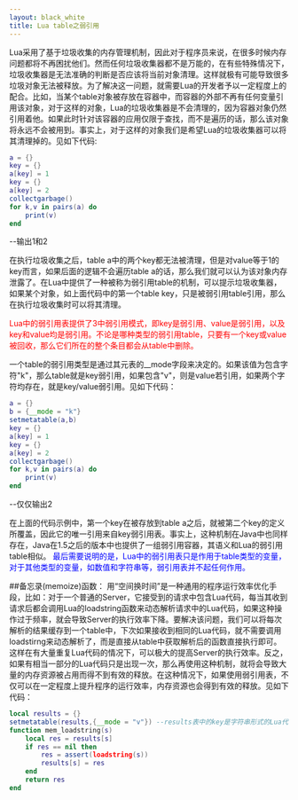 ```yaml
---
layout: black_white
title: Lua table之弱引用
---
```


Lua采用了基于垃圾收集的内存管理机制，因此对于程序员来说，在很多时候内存问题都将不再困扰他们。然而任何垃圾收集器都不是万能的，在有些特殊情况下，垃圾收集器是无法准确的判断是否应该将当前对象清理。这样就极有可能导致很多垃圾对象无法被释放。为了解决这一问题，就需要Lua的开发者予以一定程度上的配合。比如，当某个table对象被存放在容器中，而容器的外部不再有任何变量引用该对象，对于这样的对象，Lua的垃圾收集器是不会清理的，因为容器对象仍然引用着他。如果此时针对该容器的应用仅限于查找，而不是遍历的话，那么该对象将永远不会被用到。事实上，对于这样的对象我们是希望Lua的垃圾收集器可以将其清理掉的。见如下代码:

```lua
a = {}
key = {}
a[key] = 1
key = {}
a[key] = 2
collectgarbage()
for k,v in pairs(a) do
    print(v)
end    
```

--输出1和2

在执行垃圾收集之后，table a中的两个key都无法被清理，但是对value等于1的key而言，如果后面的逻辑不会遍历table a的话，那么我们就可以认为该对象内存泄露了。在Lua中提供了一种被称为弱引用table的机制，可以提示垃圾收集器，如果某个对象，如上面代码中的第一个table key，只是被弱引用table引用，那么在执行垃圾收集时可以将其清理。

<font color="red">Lua中的弱引用表提供了3中弱引用模式，即key是弱引用、value是弱引用，以及key和value均是弱引用。不论是哪种类型的弱引用table，只要有一个key或value被回收，那么它们所在的整个条目都会从table中删除。</font>

一个table的弱引用类型是通过其元表的__mode字段来决定的。如果该值为包含字符"k"，那么table就是key弱引用，如果包含"v"，则是value若引用，如果两个字符均存在，就是key/value弱引用。见如下代码：

```lua
a = {}
b = {__mode = "k"}
setmetatable(a,b)
key = {}
a[key] = 1
key = {}
a[key] = 2
collectgarbage()
for k,v in pairs(a) do
    print(v)
end
```
--仅仅输出2

在上面的代码示例中，第一个key在被存放到table a之后，就被第二个key的定义所覆盖，因此它的唯一引用来自key弱引用表。事实上，这种机制在Java中也同样存在，Java在1.5之后的版本中也提供了一组弱引用容器，其语义和Lua的弱引用table相似。
<font color="blue">最后需要说明的是，Lua中的弱引用表只是作用于table类型的变量，对于其他类型的变量，如数值和字符串等，弱引用表并不起任何作用。</font>

##备忘录(memoize)函数：
用“空间换时间”是一种通用的程序运行效率优化手段，比如：对于一个普通的Server，它接受到的请求中包含Lua代码，每当其收到请求后都会调用Lua的loadstring函数来动态解析请求中的Lua代码，如果这种操作过于频率，就会导致Server的执行效率下降。要解决该问题，我们可以将每次解析的结果缓存到一个table中，下次如果接收到相同的Lua代码，就不需要调用loadstirng来动态解析了，而是直接从table中获取解析后的函数直接执行即可。这样在有大量重复Lua代码的情况下，可以极大的提高Server的执行效率。反之，如果有相当一部分的Lua代码只是出现一次，那么再使用这种机制，就将会导致大量的内存资源被占用而得不到有效的释放。在这种情况下，如果使用弱引用表，不仅可以在一定程度上提升程序的运行效率，内存资源也会得到有效的释放。见如下代码：


```lua
local results = {}
setmetatable(results,{__mode = "v"}) --results表中的key是字符串形式的Lua代码
function mem_loadstring(s)
    local res = results[s]
    if res == nil then
        res = assert(loadstring(s))
        results[s] = res
    end
    return res
end
```